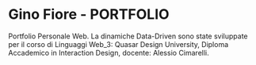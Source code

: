 # Gino Fiore - PORTFOLIO
Portfolio Personale Web.
La dinamiche Data-Driven sono state sviluppate per il corso di Linguaggi Web_3: Quasar Design University, Diploma Accademico in Interaction Design, docente: Alessio Cimarelli.
